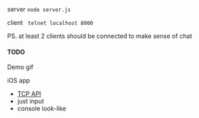 server
`node server.js`

client &nbsp;
`telnet localhost 8000`

PS. at least 2 clients should be connected to make sense of chat 

#### TODO

Demo gif

iOS app
- [TCP API](https://developer.apple.com/library/archive/documentation/NetworkingInternet/Conceptual/NetworkingTopics/Articles/UsingSocketsandSocketStreams.html)
- just input
- console look-like
